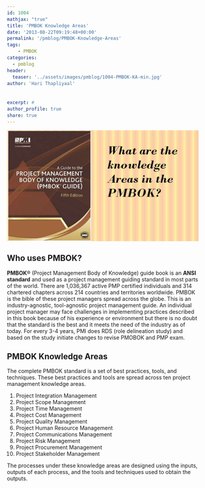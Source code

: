 ```yaml
---
id: 1004   
mathjax: "true"
title: 'PMBOK Knowledge Areas'
date: '2013-08-22T09:19:48+00:00'
permalink: '/pmblog/PMBOK-Knowledge-Areas'
tags: 
    - PMBOK
categories:
  - pmblog
header:
  teaser: '../assets/images/pmblog/1004-PMBOK-KA-min.jpg'
author: 'Hari Thapliyaal'


excerpt: #
author_profile: true
share: true
---
```

![PMBOK Knowledge Areas](../assets/images/pmblog/1004-PMBOK-KA-min.jpg)   

## Who uses PMBOK?

**PMBOK**® (Project Management Body of Knowledge) guide book is an **ANSI standard** and used as a project management guiding standard in most parts of the world. There are 1,036,367 active PMP certified individuals and 314 chartered chapters across 214 countries and territories worldwide. PMBOK is the bible of these project managers spread across the globe. This is an industry-agnostic, tool-agnostic project management guide. An individual project manager may face challenges in implementing practices described in this book because of his experience or environment but there is no doubt that the standard is the best and it meets the need of the industry as of today. For every 3-4 years, PMI does RDS (role delineation study) and based on the study initiate changes to revise PMOBOK and PMP exam.

##  PMBOK Knowledge Areas

The complete PMBOK standard is a set of best practices, tools, and techniques. These best practices and tools are spread across ten project management knowledge areas.

1. Project Integration Management
2. Project Scope Management
3. Project Time Management
4. Project Cost Management
5. Project Quality Management
6. Project Human Resource Management
7. Project Communications Management
8. Project Risk Management
9. Project Procurement Management
10. Project Stakeholder Management

The processes under these knowledge areas are designed using the inputs, outputs of each process, and the tools and techniques used to obtain the outputs.